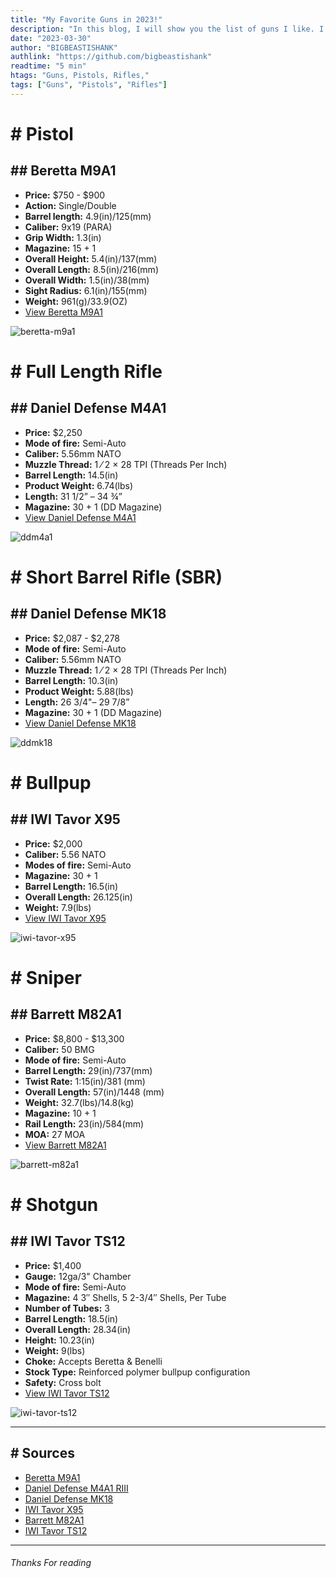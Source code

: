```yaml
---
title: "My Favorite Guns in 2023!"
description: "In this blog, I will show you the list of guns I like. I have different guns in different categories like bullpups, rifles, pistols, etc. You will get to know all the details of that gun in the blog itself."
date: "2023-03-30"
author: "BIGBEASTISHANK"
authlink: "https://github.com/bigbeastishank"
readtime: "5 min"
htags: "Guns, Pistols, Rifles,"
tags: ["Guns", "Pistols", "Rifles"]
---
```


# # Pistol

## ## Beretta M9A1

- **Price:** $750 - $900
- **Action:** Single/Double
- **Barrel length:** 4.9(in)/125(mm)
- **Caliber:** 9x19 (PARA)
- **Grip Width:** 1.3(in)
- **Magazine:** 15 + 1
- **Overall Height:** 5.4(in)/137(mm)
- **Overall Length:** 8.5(in)/216(mm)
- **Overall Width:** 1.5(in)/38(mm)
- **Sight Radius:** 6.1(in)/155(mm)
- **Weight:** 961(g)/33.9(OZ)
- [View Beretta M9A1](https://www.beretta.com/en-us/m9a1/)

![beretta-m9a1](/img/blog/fav-guns-2023/beretta-m9a1.webp)

# # Full Length Rifle

## ## Daniel Defense M4A1

- **Price:** $2,250
- **Mode of fire:** Semi-Auto
- **Caliber:** 5.56mm NATO
- **Muzzle Thread:** 1 ⁄ 2 × 28 TPI (Threads Per Inch)
- **Barrel Length:** 14.5(in)
- **Product Weight:** 6.74(lbs)
- **Length:** 31 1/2” – 34 ¾”
- **Magazine:** 30 + 1 (DD Magazine)
- [View Daniel Defense M4A1](https://danieldefense.com/m4a1.html)

![ddm4a1](/img/blog/fav-guns-2023/ddm4a1.jpg)

# # Short Barrel Rifle (SBR)

## ## Daniel Defense MK18

- **Price:** $2,087 - $2,278
- **Mode of fire:** Semi-Auto
- **Caliber:** 5.56mm NATO
- **Muzzle Thread:** 1 ⁄ 2 × 28 TPI (Threads Per Inch)
- **Barrel Length:** 10.3(in)
- **Product Weight:** 5.88(lbs)
- **Length:** 26 3/4"– 29 7/8”
- **Magazine:** 30 + 1 (DD Magazine)
- [View Daniel Defense MK18](https://danieldefense.com/mk18-sbr.html)

![ddmk18](/img/blog/fav-guns-2023/ddmk18.jpg)

# # Bullpup

## ## IWI Tavor X95

- **Price:** $2,000
- **Caliber:** 5.56 NATO
- **Modes of fire:** Semi-Auto
- **Magazine:** 30 + 1
- **Barrel Length:** 16.5(in)
- **Overall Length:** 26.125(in)
- **Weight:** 7.9(lbs)
- [View IWI Tavor X95](https://iwi.us/product/tavor-x95-5-56-nato-w16-barrel/)

![iwi-tavor-x95](/img/blog/fav-guns-2023/iwi-tavor-x95.jpg)

# # Sniper

## ## Barrett M82A1

- **Price:** $8,800 - $13,300
- **Caliber:** 50 BMG
- **Mode of fire:** Semi-Auto
- **Barrel Length:** 29(in)/737(mm)
- **Twist Rate:** 1:15(in)/381 (mm)
- **Overall Length:** 57(in)/1448 (mm)
- **Weight:** 32.7(lbs)/14.8(kg)
- **Magazine:** 10 + 1
- **Rail Length:** 23(in)/584(mm)
- **MOA:** 27 MOA
- [View Barrett M82A1](https://barrett.net/products/firearms/model-82a1/)

![barrett-m82a1](/img/blog/fav-guns-2023/barrett-m82a1.png)

# # Shotgun

## ## IWI Tavor TS12

- **Price:** $1,400
- **Gauge:** 12ga/3" Chamber
- **Mode of fire:** Semi-Auto
- **Magazine:** 4 3″ Shells, 5 2-3/4″ Shells, Per Tube
- **Number of Tubes:** 3
- **Barrel Length:** 18.5(in)
- **Overall Length:** 28.34(in)
- **Height:** 10.23(in)
- **Weight:** 9(lbs)
- **Choke:** Accepts Beretta & Benelli
- **Stock Type:** Reinforced polymer bullpup configuration
- **Safety:** Cross bolt
- [View IWI Tavor TS12](https://iwi.us/product/tavor-ts12/)

![iwi-tavor-ts12](/img/blog/fav-guns-2023/iwi-tavor-ts12.jpg)

---

## # Sources

- [Beretta M9A1](https://www.beretta.com/en-us/m9a1/)
- [Daniel Defense M4A1 RIII](https://danieldefense.com/m4a1-riii.html)
- [Daniel Defense MK18](https://danieldefense.com/mk18-sbr.html)
- [IWI Tavor X95](https://iwi.us/product/tavor-x95-5-56-nato-w16-barrel/)
- [Barrett M82A1](https://barrett.net/products/firearms/model-82a1/)
- [IWI Tavor TS12](https://iwi.us/product/tavor-ts12/)

---

###### Thanks For reading
